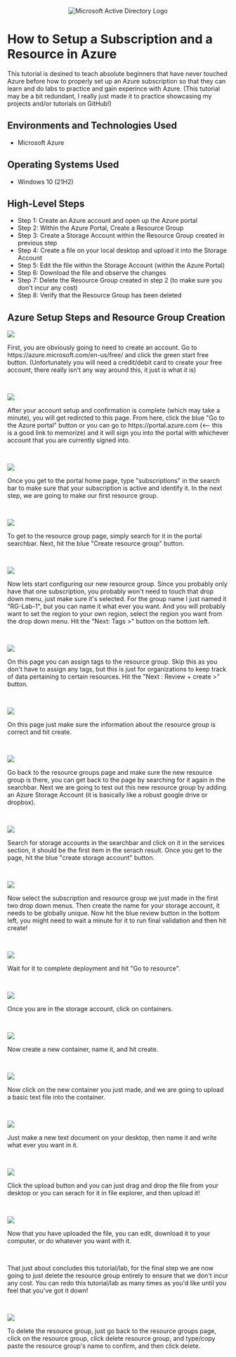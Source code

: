 <p align="center">
<img src="https://www.imagar.com/wp-content/uploads/2018/06/azure.png" alt="Microsoft Active Directory Logo"/>
</p>

<h1>How to Setup a Subscription and a Resource in Azure</h1>
This tutorial is desined to teach absolute beginners that have never touched Azure before how to properly set up an Azure subscription so that they can learn and do labs to practice and gain experince with Azure. (This tutorial may be a bit redundant, I really just made it to practice showcasing my projects and/or tutorials on GitHub!)<br />


<h2>Environments and Technologies Used</h2>

- Microsoft Azure

<h2>Operating Systems Used </h2>

- Windows 10 (21H2)

<h2>High-Level Steps</h2>

- Step 1: Create an Azure account and open up the Azure portal
- Step 2: Within the Azure Portal, Create a Resource Group
- Step 3: Create a Storage Account within the Resource Group created in previous step
- Step 4: Create a file on your local desktop and upload it into the Storage Account
- Step 5: Edit the file within the Storage Account (within the Azure Portal)
- Step 6: Download the file and observe the changes
- Step 7: Delete the Resource Group created in step 2 (to make sure you don't incur any cost)
- Step 8: Verify that the Resource Group has been deleted


<h2>Azure Setup Steps and Resource Group Creation</h2>

<p>
<img src="https://i.imgur.com/LjRwydo.png"/>
</p>
<p>
First, you are obviously going to need to create an account. Go to https://azure.microsoft.com/en-us/free/ and click the green start free button. (Unfortunately you will need a credit/debit card to create your free account, there really isn't any way around this, it just is what it is)
</p>
<br />

<p>
<img src="https://i.imgur.com/ChmLLLV.png"/>
</p>
<p>
After your account setup and confirmation is complete (which may take a minute), you will get redircted to this page. From here, click the blue "Go to the Azure portal" button or you can go to https://portal.azure.com (<-- this is a good link to memorize) and it will sign you into the portal with whichever account that you are currently signed into.
</p>
<br />

<p>
<img src="https://i.imgur.com/6dleiQ2.png"/>
</p>
<p>
Once you get to the portal home page, type "subscriptions" in the search bar to make sure that your subscription is active and identify it.
In the next step, we are going to make our first resource group.
</p>
<br />

<p>
<img src="https://i.imgur.com/GgFY7AJ.png"/>
</p>
<p>
To get to the resource group page, simply search for it in the portal searchbar. Next, hit the blue "Create resource group" button.
</p>
<br />

<p>
<img src="https://i.imgur.com/MIw01SI.png"/>
</p>
<p>
Now lets start configuring our new resource group. Since you probably only have that one subscription, you probably won't need to touch that drop down menu, just make sure it's selected. For the group name I just named it "RG-Lab-1", but you can name it what ever you want. And you will probably want to set the region to your own region, select the region you want from the drop down menu. Hit the "Next: Tags >" button on the bottom left.
</p>
<br />

<p>
<img src="https://i.imgur.com/RH8d7Yt.png"/>
</p>
<p>
On this page you can assign tags to the resource group. Skip this as you don't have to assign any tags, but this is just for organizations to keep track of data pertaining to certain resources. Hit the "Next : Review + create >" button.
</p>
<br />

<p>
<img src="https://i.imgur.com/FIyOpk5.png"/>
</p>
<p>
On this page just make sure the information about the resource group is correct and hit create.
</p>
<br />

<p>
<img src="https://i.imgur.com/UqDWIKU.png"/>
</p>
<p>
Go back to the resource groups page and make sure the new resource group is there, you can get back to the page by searching for it again in the searchbar. Next we are going to test out this new resource group by adding an Azure Storage Account (it is basically like a robust google drive or dropbox).
</p>
<br />

<p>
<img src="https://i.imgur.com/NFs2IEf.png"/>
</p>
<p>
Search for storage accounts in the searchbar and click on it in the services section, it should be the first item in the serach result. Once you get to the page, hit the blue "create storage account" button.
</p>
<br />

<p>
<img src="https://i.imgur.com/dLDQe5a.png"/>
</p>
<p>
Now select the subscription and resource group we just made in the first two drop down menus. Then create the name for your storage account, it needs to be globally unique. Now hit the blue review button in the bottom left, you might need to wait a minute for it to run final validation and then hit create!
</p>
<br />

<p>
<img src="https://i.imgur.com/PutNYrh.png"/>
</p>
<p>
Wait for it to complete deployment and hit "Go to resource".
</p>
<br />

<p>
<img src="https://i.imgur.com/hvoA7vJ.png"/>
</p>
<p>
Once you are in the storage account, click on containers.
</p>
<br />

<p>
<img src="https://i.imgur.com/fxeNC54.png"/>
</p>
<p>
Now create a new container, name it, and hit create.
</p>
<br />

<p>
<img src="https://i.imgur.com/DYJvYB6.png"/>
</p>
<p>
Now click on the new container you just made, and we are going to upload a basic text file into the container.
</p>
<br />

<p>
<img src="https://i.imgur.com/ysuSi5q.jpg"/>
</p>
<p>
Just make a new text document on your desktop, then name it and write what ever you want in it.
</p>
<br />

<p>
<img src="https://i.imgur.com/ZuQHKzS.png"/>
</p>
<p>
Click the upload button and you can just drag and drop the file from your desktop or you can serach for it in file explorer, and then upload it!
</p>
<br />

<p>
<img src="https://i.imgur.com/vwQkCp3.png"/>
</p>
<p>
Now that you have uploaded the file, you can edit, download it to your computer, or do whatever you want with it.
</p>
<br />

<p>
</p>
<p>
That just about concludes this tutorial/lab, for the final step we are now going to just delete the resource group entirely to ensure that we don't incur any cost. You can redo this tutorial/lab as many times as you'd like until you feel that you've got it down!
</p>
<br />

<p>
<img src="https://i.imgur.com/ZttsXKR.png"/>
</p>
<p>
To delete the resource group, just go back to the resource groups page, click on the resource group, click delete resource group, and type/copy paste the resource group's name to confirm, and then click delete.
